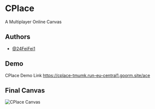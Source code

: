 
# CPlace

A Multiplayer Online Canvas

## Authors

- [@24FeiFei1](https://www.github.com/24FeiFei1)


## Demo


CPlace Demo Link https://cplace-tmumk.run-eu-central1.goorm.site/ace
## Final Canvas

![CPlace Canvas](https://proxy-eu-central1.goorm.io/service/6467b90fb813cdadc6c4e2d5_dkOC4Bph3eQdMaMzyQ7.run-eu-central1.goorm.io/9080/file/load/place.png?path=d29ya3NwYWNlJTJGY3BsYWNlJTJGcGxhY2UlMkZwbGFjZS5wbmc=&docker_id=dkOC4Bph3eQdMaMzyQ7&secure_session_id=XmT2bV1L99oXymY14hqVMn7aSM5wLNm3)

